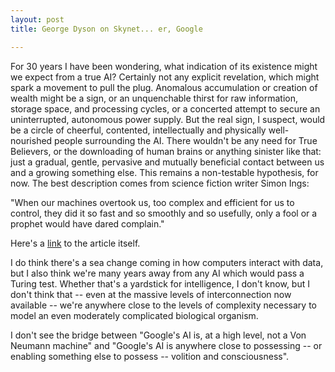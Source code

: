 ```yaml
---
layout: post
title: George Dyson on Skynet... er, Google

---
```

>   
For 30 years I have been wondering, what indication of its existence might we expect from a true AI? Certainly not any explicit revelation, which might spark a movement to pull the plug. Anomalous accumulation or creation of wealth might be a sign, or an unquenchable thirst for raw information, storage space, and processing cycles, or a concerted attempt to secure an uninterrupted, autonomous power supply. But the real sign, I suspect, would be a circle of cheerful, contented, intellectually and physically well-nourished people surrounding the AI. There wouldn't be any need for True Believers, or the downloading of human brains or anything sinister like that: just a gradual, gentle, pervasive and mutually beneficial contact between us and a growing something else. This remains a non-testable hypothesis, for now. The best description comes from science fiction writer Simon Ings:  
  
"When our machines overtook us, too complex and efficient for us to control, they did it so fast and so smoothly and so usefully, only a fool or a prophet would have dared complain."  


  
  
Here's a [link](http://www.edge.org/3rd_culture/dyson05/dyson05_index.html) to the article itself.  
  
I do think there's a sea change coming in how computers interact with data, but I also think we're many years away from any AI which would pass a Turing test. Whether that's a yardstick for intelligence, I don't know, but I don't think that -- even at the massive levels of interconnection now available -- we're anywhere close to the levels of complexity necessary to model an even moderately complicated biological organism.  
  
I don't see the bridge between "Google's AI is, at a high level, not a Von Neumann machine" and "Google's AI is anywhere close to possessing -- or enabling something else to possess -- volition and consciousness".
